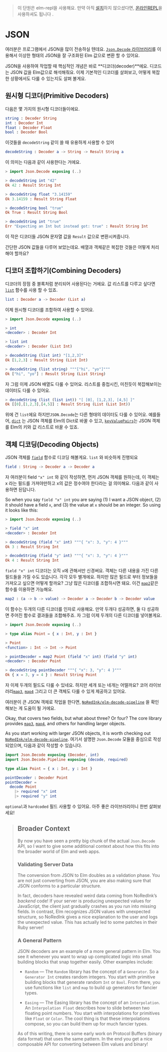 > 이 단원은 elm-repl을 사용해요.  만약 아직 [설치](install.md)하지 않으셨다면,  [온라인REPL](http://elmrepl.cuberoot.in/)을 사용하셔도 됩니다 .

# JSON

여러분은 프로그램에서 JSON을 많이 전송하실 텐데요. [`Json.Decode` 라이브러리](http://package.elm-lang.org/packages/elm-lang/core/latest/Json-Decode)를 이용해서 이상한 형태의 JSON을 잘 구조화된 Elm 값으로 변환 할 수 있어요.

JSON을 사용하여 작업할 때 핵심적인 개념은 바로 **디코더\(decoder\)**에요. 디코드는 JSON 값을 Elm값으로 해석해줘요. 이제 기본적인 디코더를 살펴보고, 어떻게 복잡한 상황에서도 다룰 수 있는지도 살펴 볼게요.

## 원시형 디코더\(Primitive Decoders\)

다음은 몇 가지의 원시형 디코더들이에요.

```elm
string : Decoder String
int : Decoder Int
float : Decoder Float
bool : Decoder Bool
```

이것들을 `decodeString` 같이 쓸 때 유용하게 사용할 수 있어

```elm
decodeString : Decoder a -> String -> Result String a
```

이 의미는 다음과 같이 사용한다는 거에요.

```elm
> import Json.Decode exposing (..)

> decodeString int "42"
Ok 42 : Result String Int

> decodeString float "3.14159"
Ok 3.14159 : Result String Float

> decodeString bool "true"
Ok True : Result String Bool

> decodeString int "true"
Err "Expecting an Int but instead got: true" : Result String Int
```

이 작은 디코더들 JSON 문자열 값을 `Result` 값으로 변환시켜줍니다.

간단한 JSON 값들을 다루어 보았는데요. 배열과 객체같은 복잡한 것들은 어떻게 처리해야 할까요?

## 디코더 조합하기\(Combining Decoders\)

디코더의 장점 중 블록처럼 분리되어 사용된다는 거에요. 값 리스트를 다루고 싶다면 [`list`](http://package.elm-lang.org/packages/elm-lang/core/latest/Json-Decode#list) 함수를 사용 할 수 있죠.

```elm
list : Decoder a -> Decoder (List a)
```

이제 원시형 디코더를 조합하여 사용할 수 있어요.

```elm
> import Json.Decode exposing (..)

> int
<decoder> : Decoder Int

> list int
<decoder> : Decoder (List Int)

> decodeString (list int) "[1,2,3]"
Ok [1,2,3] : Result String (List Int)

> decodeString (list string) """["hi", "yo"]"""
Ok ["hi", "yo"] : Result String (List String)
```

자 그럼 이제  JSON 배열도 다룰 수 있어요. 리스트를 중첩시킨, 미친듯이 복잡해보이는 데이터도 다룰 수 있어요.

```elm
> decodeString (list (list int)) "[ [0], [1,2,3], [4,5] ]"
Ok [[0],[1,2,3],[4,5]] : Result String (List (List Int))
```

위에 건  `list`에요 하지만`JSON.Decode`는 다른 형태의 데이터도 다룰 수 있어요. 예를들어, [`dict`](http://package.elm-lang.org/packages/elm-lang/core/latest/Json-Decode#dict) 는  JSON 객체를 Elm의 Dict로 바꿀 수 있고, [`keyValuePairs`](http://package.elm-lang.org/packages/elm-lang/core/latest/Json-Decode#keyValuePairs)는  JSON 객체를  Elm의 키와 값 리스트로 바꿀 수 있죠.

## 객체 디코딩\(Decoding Objects\)

JSON 객체를 [`field`](http://package.elm-lang.org/packages/elm-lang/core/latest/Json-Decode#field) 함수로 디코딩 해볼게요. `list` 와 비슷하게 진행되요

```elm
field : String -> Decoder a -> Decoder a
```

자 여러분이 field `"x" int` 와 같이 작성하면, 먼저 JSON 객체를 원하는데, 이 객체는 x 라는 필드를 가져야만하고 x의 값은 정수여야 한다라는 걸 의미해요. 다음과 같이 사용하면 된답니다.

So when you say `field "x" int` you are saying \(1\) I want a JSON object, \(2\) it should have a field `x`, and \(3\) the value at `x` should be an integer. So using it looks like this:

```elm
> import Json.Decode exposing (..)

> field "x" int
<decoder> : Decoder Int

> decodeString (field "x" int) """{ "x": 3, "y": 4 }"""
Ok 3 : Result String Int

> decodeString (field "y" int) """{ "x": 3, "y": 4 }"""
Ok 4 : Result String Int
```

`field "x" int` 디코더는 오직 `x`에 관해서만 신경써요. 객체는 다른 내용을 가진 다른 필드들을 가질 수도 있습니다. 각각 모두 별개에요. 하지만 많은 필드로 부터 정보들을 가져오고 싶으면 어떻게 할까요? 그냥 많은 디코더를 조합하시면 돼요. 이건  [`map2`](http://package.elm-lang.org/packages/elm-lang/core/latest/Json-Decode#map2)같은 함수를 이용하면 가능해요.

```elm
map2 : (a -> b -> value) -> Decoder a -> Decoder b -> Decoder value
```

이 함수는 두개의 다른 디코더를 인자로 사용해요. 만약 두개다 성공하면, 둘 다 성공하면 주어진 함수로 결과들을 조합해주죠. 자 그럼 이제 두개의 다른 디코더를 넣어볼게요.

```elm
> import Json.Decode exposing (..)

> type alias Point = { x : Int, y : Int }

> Point
<function> : Int -> Int -> Point

> pointDecoder = map2 Point (field "x" int) (field "y" int)
<decoder> : Decoder Point

> decodeString pointDecoder """{ "x": 3, "y": 4 }"""
Ok { x = 3, y = 4 } : Result String Point
```

자 이제 두개의 필드도 다룰 수 있네요. 하지만 세개 또는 네개는 어떨까요? 코어 라이브러리[`map3`](http://package.elm-lang.org/packages/elm-lang/core/latest/Json-Decode#map3), [`map4`](http://package.elm-lang.org/packages/elm-lang/core/latest/Json-Decode#map4) 그리고 더 큰 객체도 다룰 수 있게 제공하고 있어요.

여러분이 큰 JSON 객체로 작업을 한다면, [`NoRedInk/elm-decode-pipeline`](https://www.gitbook.com/book/kyunooh/elm/edit#) 을 확인해보는 게 도움이 될 거에요.

Okay, that covers two fields, but what about three? Or four? The core library provides [`map3`](http://package.elm-lang.org/packages/elm-lang/core/latest/Json-Decode#map3), [`map4`](http://package.elm-lang.org/packages/elm-lang/core/latest/Json-Decode#map4), and others for handling larger objects.

As you start working with larger JSON objects, it is worth checking out [`NoRedInk/elm-decode-pipeline`](http://package.elm-lang.org/packages/NoRedInk/elm-decode-pipeline/latest). 여기서 설명한 `Json.Decode` 모듈을 중심으로 작성되었으며, 다음과 같이 작성할 수 있습니다.

```elm
import Json.Decode exposing (Decoder, int)
import Json.Decode.Pipeline exposing (decode, required)

type alias Point = { x : Int, y : Int }

pointDecoder : Decoder Point
pointDecoder =
  decode Point
    |> required "x" int
    |> required "y" int
```

`optional`과 `hardcoded` 필드 사용할 수 있어요. 아주 좋은 라이브러리이니 한번 살펴보세요!

> ## Broader Context
>
> By now you have seen a pretty big chunk of the actual `Json.Decode` API, so I want to give some additional context about how this fits into the broader world of Elm and web apps.
>
> ### Validating Server Data
>
> The conversion from JSON to Elm doubles as a validation phase. You are not just converting from JSON, you are also making sure that JSON conforms to a particular structure.
>
> In fact, decoders have revealed weird data coming from NoRedInk’s _backend_ code! If your server is producing unexpected values for JavaScript, the client just gradually crashes as you run into missing fields. In contrast, Elm recognizes JSON values with unexpected structure, so NoRedInk gives a nice explanation to the user and logs the unexpected value. This has actually led to some patches in their Ruby server!
>
> ### A General Pattern
>
> JSON decoders are an example of a more general pattern in Elm. You see it whenever you want to wrap up complicated logic into small building blocks that snap together easily. Other examples include:
>
> * `Random` — The `Random` library has the concept of a `Generator`. So a `Generator Int` creates random integers. You start with primitive building blocks that generate random `Int` or `Bool`. From there, you use functions like `list` and `map` to build up generators for fancier types.
>
> * `Easing` — The Easing library has the concept of an `Interpolation`. An `Interpolation Float` describes how to slide between two floating point numbers. You start with interpolations for primitives like `Float` or `Color`. The cool thing is that these interpolations compose, so you can build them up for much fancier types.
>
> As of this writing, there is some early work on Protocol Buffers \(binary data format\) that uses the same pattern. In the end you get a nice composable API for converting between Elm values and binary!



